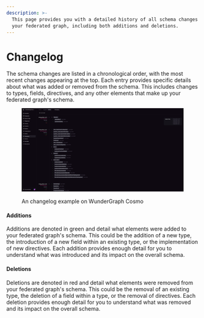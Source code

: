 ```yaml
---
description: >-
  This page provides you with a detailed history of all schema changes made to
  your federated graph, including both additions and deletions.
---
```


# Changelog

The schema changes are listed in a chronological order, with the most recent changes appearing at the top. Each entry provides specific details about what was added or removed from the schema. This includes changes to types, fields, directives, and any other elements that make up your federated graph's schema.

<figure><img src="../.gitbook/assets/image.png" alt="A screenshot displaying the WudnerGraph Cosmo Changelog page"><figcaption><p>An changelog example on WunderGraph Cosmo</p></figcaption></figure>

#### Additions

Additions are denoted in green and detail what elements were added to your federated graph's schema. This could be the addition of a new type, the introduction of a new field within an existing type, or the implementation of new directives. Each addition provides enough detail for you to understand what was introduced and its impact on the overall schema.

#### Deletions

Deletions are denoted in red and detail what elements were removed from your federated graph's schema. This could be the removal of an existing type, the deletion of a field within a type, or the removal of directives. Each deletion provides enough detail for you to understand what was removed and its impact on the overall schema.
